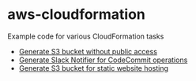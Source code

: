 # aws-cloudformation

Example code for various CloudFormation tasks

- [Generate S3 bucket without public access](s3-bucket-no-public-access/README.md)
- [Generate Slack Notifier for CodeCommit operations](codecommit-sns-notifier/README.md)
- [Generate S3 bucket for static website hosting](s3-bucket-static-hosting/README.md)
